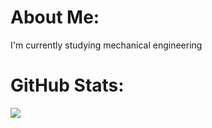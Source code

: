 # About Me:
I'm currently studying mechanical engineering

# GitHub Stats:
![](https://github-readme-stats.vercel.app/api/top-langs/?username=Conrim&theme=dark&hide_border=false&include_all_commits=false&count_private=false&layout=compact)
